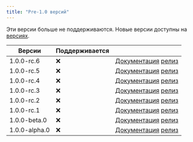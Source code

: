 ```yaml
---
title: "Pre-1.0 версий"
---
```


Эти версии больше не поддерживаются. Новые версии доступны на [версиях](versions.md).

| Версии        | Поддерживается |                                                                                                                                                            |
| ------------- | -------------- | ---------------------------------------------------------------------------------------------------------------------------------------------------------- |
| 1.0.0-rc.6    | :x:            | [Документация](https://docs.butterfly.linwood.dev/docs/1.0.0-rc.6/intro) [релиз](https://github.com/LinwoodCloud/Butterfly/releases/tag/v1.0.0-rc.6)       |
| 1.0.0-rc.5    | :x:            | [Документация](https://docs.butterfly.linwood.dev/docs/1.0.0-rc.5/intro) [релиз](https://github.com/LinwoodCloud/Butterfly/releases/tag/v1.0.0-rc.5)       |
| 1.0.0-rc.4    | :x:            | [Документация](https://docs.butterfly.linwood.dev/docs/1.0.0-rc.4/intro) [релиз](https://github.com/LinwoodCloud/Butterfly/releases/tag/v1.0.0-rc.4)       |
| 1.0.0-rc.3    | :x:            | [Документация](https://docs.butterfly.linwood.dev/docs/1.0.0-rc.3/intro) [релиз](https://github.com/LinwoodCloud/Butterfly/releases/tag/v1.0.0-rc.3)       |
| 1.0.0-rc.2    | :x:            | [Документация](https://docs.butterfly.linwood.dev/docs/1.0.0-rc.2/intro) [релиз](https://github.com/LinwoodCloud/Butterfly/releases/tag/v1.0.0-rc.2)       |
| 1.0.0-rc.1    | :x:            | [Документация](https://docs.butterfly.linwood.dev/docs/1.0.0-rc.1/intro) [релиз](https://github.com/LinwoodCloud/Butterfly/releases/tag/v1.0.0-rc.1)       |
| 1.0.0-beta.0  | :x:            | [Документация](https://docs.butterfly.linwood.dev/docs/1.0.0-beta.0/intro) [релиз](https://github.com/LinwoodCloud/Butterfly/releases/tag/v1.0.0-beta.0)   |
| 1.0.0-alpha.0 | :x:            | [Документация](https://docs.butterfly.linwood.dev/docs/1.0.0-alpha.0/intro) [релиз](https://github.com/LinwoodCloud/Butterfly/releases/tag/v1.0.0-alpha.0) |

